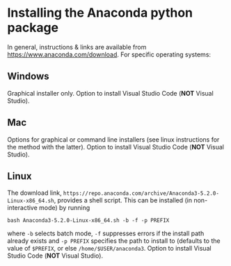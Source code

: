# Installing the Anaconda python package

In general, instructions & links are available from https://www.anaconda.com/download. For specific operating systems:

## Windows

Graphical installer only. Option to install Visual Studio Code (**NOT** Visual Studio).

## Mac

Options for graphical or command line installers (see linux instructions for the method with the latter).  Option to install Visual Studio Code (**NOT** Visual Studio).

## Linux

The download link, `https://repo.anaconda.com/archive/Anaconda3-5.2.0-Linux-x86_64.sh`, provides a shell script. This can be installed (in non-interactive mode) by running

    bash Anaconda3-5.2.0-Linux-x86_64.sh -b -f -p PREFIX

where `-b` selects batch mode, `-f` suppresses errors if the install path already exists and `-p PREFIX` specifies the path to install to (defaults to the value of `$PREFIX`, or else `/home/$USER/anaconda3`.  Option to install Visual Studio Code (**NOT** Visual Studio).
